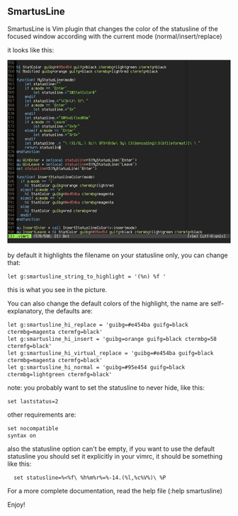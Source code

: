 SmartusLine
-----------

SmartusLine is Vim plugin that changes the color of the statusline of the
focused window according with the current mode (normal/insert/replace)

it looks like this:

![SmartusLineGif](https://github.com/molok/vim-smartusline/raw/master/img/smartusline.gif)

by default it highlights the filename on your statusline only, you can change
that:

    let g:smartusline_string_to_highlight = '(%n) %f '

this is what you see in the picture.

You can also change the default colors of the highlight, the name are
self-explanatory, the defaults are:

    let g:smartusline_hi_replace = 'guibg=#e454ba guifg=black ctermbg=magenta ctermfg=black'
    let g:smartusline_hi_insert = 'guibg=orange guifg=black ctermbg=58 ctermfg=black'
    let g:smartusline_hi_virtual_replace = 'guibg=#e454ba guifg=black ctermbg=magenta ctermfg=black'
    let g:smartusline_hi_normal = 'guibg=#95e454 guifg=black ctermbg=lightgreen ctermfg=black'

note: you probably want to set the statusline to never hide, like this:

    set laststatus=2

other requirements are:

    set nocompatible
    syntax on

also the statusline option can't be empty, if you want to use the
default statusline you should set it explicitly in your vimrc, it should be
something like this:

	  set statusline=%<%f\ %h%m%r%=%-14.(%l,%c%V%)\ %P


For a more complete documentation, read the help file (:help smartusline)

Enjoy!

    
